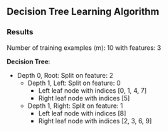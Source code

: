 ## Decision Tree Learning Algorithm

### Results

Number of training examples (m): 10 with features: 3

**Decision Tree**:
- Depth 0, Root: Split on feature: 2
    - Depth 1, Left: Split on feature: 0
        - Left leaf node with indices [0, 1, 4, 7]
        - Right leaf node with indices [5]
    - Depth 1, Right: Split on feature: 1
        - Left leaf node with indices [8]
        - Right leaf node with indices [2, 3, 6, 9]
